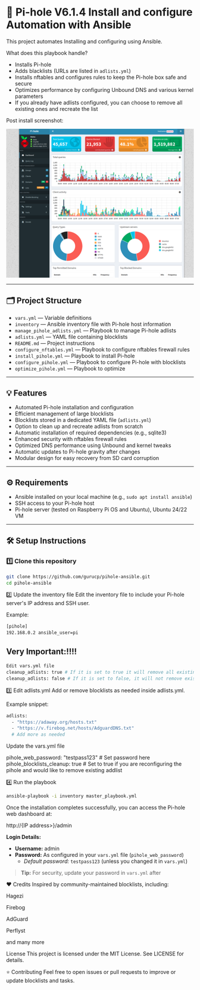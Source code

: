 # 🚀 Pi-hole V6.1.4 Install and configure Automation with Ansible

This project automates Installing and configuring using Ansible. 

What does this playbook handle?
- Installs Pi-hole
- Adds blacklists (URLs are listed in `adlists.yml`)
- Installs nftables and configures rules to keep the Pi-hole box safe and secure
- Optimizes performance by configuring Unbound DNS and various kernel parameters
- If you already have adlists configured, you can choose to remove all existing ones and recreate the list

Post install screenshot:

![A screenshot of my pihole](images/pihole_screen_shot.png)


---

## 🗂️ Project Structure

- `vars.yml` — Variable definitions
- `inventory` — Ansible inventory file with Pi-hole host information
- `manage_pihole_adlists.yml` — Playbook to manage Pi-hole adlists
- `adlists.yml` — YAML file containing blocklists
- `README.md` — Project instructions
- `configure_nftables.yml` — Playbook to configure nftables firewall rules
- `install_pihole.yml` — Playbook to install Pi-hole
- `configure_pihole.yml` — Playbook to configure Pi-hole with blocklists
- `optimize_pihole.yml` — Playbook to optimize


---

## 💡 Features

- Automated Pi-hole installation and configuration
- Efficient management of large blocklists
- Blocklists stored in a dedicated YAML file (`adlists.yml`)
- Option to clean up and recreate adlists from scratch
- Automatic installation of required dependencies (e.g., sqlite3)
- Enhanced security with nftables firewall rules
- Optimized DNS performance using Unbound and kernel tweaks
- Automatic updates to Pi-hole gravity after changes
- Modular design for easy recovery from SD card corruption

---

## ⚙️ Requirements

- Ansible installed on your local machine (e.g., `sudo apt install ansible`)
- SSH access to your Pi-hole host
- Pi-hole server (tested on Raspberry Pi OS and Ubuntu), Ubuntu 24/22 VM

---

## 🛠️ Setup Instructions

### 1️⃣ Clone this repository

```bash
git clone https://github.com/gurucp/pihole-ansible.git
cd pihole-ansible
```

2️⃣ Update the inventory file
Edit the inventory file to include your Pi-hole server's IP address and SSH user.

Example:
```bash
[pihole]
192.168.0.2 ansible_user=pi
```

## Very Important:!!!!
```bash
Edit vars.yml file 
cleanup_adlists: true # If it is set to true it will remove all existing on your pihole and add new entries 
cleanup_adlists: false # If it is set to false, it will not remove existing once rather it will add whatever in the addlists.yml
```

3️⃣ Edit adlists.yml
Add or remove blocklists as needed inside adlists.yml.

Example snippet:
```bash
adlists:
  - "https://adaway.org/hosts.txt"
  - "https://v.firebog.net/hosts/AdguardDNS.txt"
  # Add more as needed
```
Update the vars.yml file 

pihole_web_password: "testpass123" # Set password here 
pihole_blocklists_cleanup: true    # Set to true if you are reconfiguring the pihole and would like to       remove existing addlist 


4️⃣ Run the playbook
```bash
ansible-playbook -i inventory master_playbook.yml
```

Once the installation completes successfully, you can access the Pi-hole web dashboard at:

http://{IP address>}/admin

**Login Details:**
- **Username:** admin
- **Password:** As configured in your `vars.yml` file (`pihole_web_password`)
  - *Default password:* `testpass123` (unless you changed it in `vars.yml`)

> **Tip:** For security, update your password in `vars.yml` after

❤️ Credits
Inspired by community-maintained blocklists, including:

Hagezi

Firebog

AdGuard

Perflyst

and many more


License
This project is licensed under the MIT License. See LICENSE for details.


⭐ Contributing
Feel free to open issues or pull requests to improve or update blocklists and tasks.



